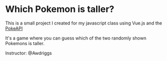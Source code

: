 # Which Pokemon is taller?

This is a small project I created for my javascript class using Vue.js and the [PokeAPI](https://pokeapi.co/)

It's a game where you can guess which of the two randomly shown Pokemons is taller.

Instructor: @Awdriggs

